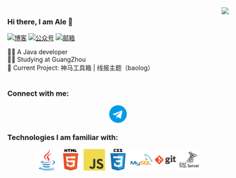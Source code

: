 <img align='right' src="https://github-readme-stats.vercel.app/api?username=paopao233&show_icons=true">

### Hi there, I am Ale 👋

[![博客](https://img.shields.io/static/v1?label=%E5%8D%9A%E5%AE%A2&message=blog.guluqiu.cc&color=orange&logo=bloglovin&style=flat-square&logoColor=white)](https://loveasd.com/)
[![公众号](https://img.shields.io/static/v1?label=公众号&message=万物天空&color=07c160&logo=wechat&style=flat-square&logoColor=white)](https://github.com/paopao233/OnlineFreeApi/raw/main/%E6%89%AB%E7%A0%81_%E6%90%9C%E7%B4%A2%E8%81%94%E5%90%88%E4%BC%A0%E6%92%AD%E6%A0%B7%E5%BC%8F-%E6%A0%87%E5%87%86%E8%89%B2%E7%89%88.png)
[![邮箱](https://img.shields.io/static/v1?label=邮箱&message=%20zixingyx@gmail.com&color=5194f0&logo=gmail&style=flat-square&logoColor=white)](mailto:zixingyx@gmail.com)

👨‍💻 A Java developer<br/>
👨‍🎓 Studying at GuangZhou<br/>
🚧 Current Project: 神马工具箱 | 线报主题（baolog）

<h1></h1>

<h3 align="left">Connect with me:</h3>

<p align="center">
	<a href="https://t.me/parklot" target="_blank">
		<img align="center" src="https://github.com/ma-shamshiri/ma-shamshiri/raw/main/images/contacts/telegram.svg" alt="telegram" height="40" width="40" />
	</a>

</p>

<h3 align="left">Technologies I am familiar with:</h3>

<p align="center">
		<img align="center" src="https://raw.githubusercontent.com/devicons/devicon/master/icons/java/java-original.svg" alt="devicon" height="50" width="50" />
    <img align="center" src="https://raw.githubusercontent.com/devicons/devicon/master/icons/html5/html5-original-wordmark.svg" alt="devicon" height="50" width="50" />
    <img align="center" src="https://raw.githubusercontent.com/devicons/devicon/master/icons/javascript/javascript-original.svg" alt="devicon" height="50" width="50" />
		<img align="center" src="https://raw.githubusercontent.com/devicons/devicon/master/icons/css3/css3-original-wordmark.svg" alt="devicon" height="50" width="50" />
    <img align="center" src="https://raw.githubusercontent.com/devicons/devicon/master/icons/mysql/mysql-original-wordmark.svg" alt="devicon" height="50" width="50" />
    <img align="center" src="https://raw.githubusercontent.com/devicons/devicon/master/icons/git/git-original-wordmark.svg" alt="devicon" height="50" width="50" />
    <img align="center" src="https://raw.githubusercontent.com/devicons/devicon/master/icons/microsoftsqlserver/microsoftsqlserver-plain-wordmark.svg" alt="devicon" height="50" width="50" />
</p>
